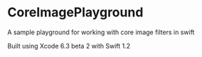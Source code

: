 # CoreImagePlayground

A sample playground for working with core image filters in swift

Built using Xcode 6.3 beta 2 with Swift 1.2
